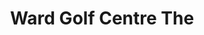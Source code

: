 ---
title: "Ward Golf Centre The"
address: "Bishopswood The Ward Co. Dublin"
tel: "(01)8348711"
county: "Dublin"
category: "Driving Ranges"
type: "Content"
lat: "53.437475"
lng: "-6.336234"
---